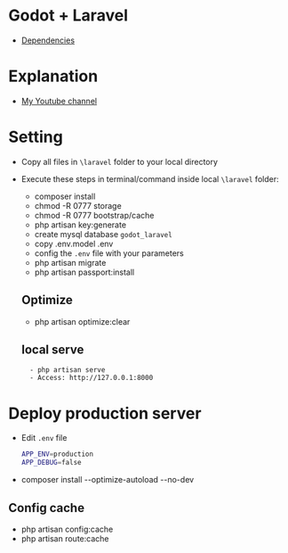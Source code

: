 # Godot + Laravel

- [Dependencies](DEPENDENCIES.md)

# Explanation
- [My Youtube channel](https://youtube.com.br/thiagobruno)

# Setting
- Copy all files in ```\laravel``` folder to your local directory
- Execute these steps in terminal/command inside local ```\laravel``` folder:
    - composer install
    - chmod -R 0777 storage
    - chmod -R 0777 bootstrap/cache
    - php artisan key:generate
    - create mysql database ```godot_laravel```
    - copy .env.model .env
    - config the ```.env``` file with your parameters
    - php artisan migrate
    - php artisan passport:install

    ## Optimize
    - php artisan optimize:clear

    ## local serve
        - php artisan serve
        - Access: http://127.0.0.1:8000

# Deploy production server
- Edit ```.env``` file
    ```bash
    APP_ENV=production
    APP_DEBUG=false
    ```
- composer install --optimize-autoload --no-dev

## Config cache
- php artisan config:cache
- php artisan route:cache